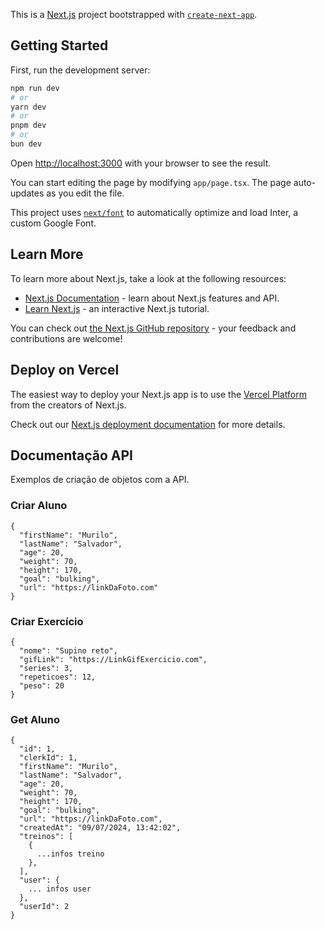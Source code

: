 This is a [Next.js](https://nextjs.org/) project bootstrapped with [`create-next-app`](https://github.com/vercel/next.js/tree/canary/packages/create-next-app).

## Getting Started

First, run the development server:

```bash
npm run dev
# or
yarn dev
# or
pnpm dev
# or
bun dev
```

Open [http://localhost:3000](http://localhost:3000) with your browser to see the result.

You can start editing the page by modifying `app/page.tsx`. The page auto-updates as you edit the file.

This project uses [`next/font`](https://nextjs.org/docs/basic-features/font-optimization) to automatically optimize and load Inter, a custom Google Font.

## Learn More

To learn more about Next.js, take a look at the following resources:

- [Next.js Documentation](https://nextjs.org/docs) - learn about Next.js features and API.
- [Learn Next.js](https://nextjs.org/learn) - an interactive Next.js tutorial.

You can check out [the Next.js GitHub repository](https://github.com/vercel/next.js/) - your feedback and contributions are welcome!

## Deploy on Vercel

The easiest way to deploy your Next.js app is to use the [Vercel Platform](https://vercel.com/new?utm_medium=default-template&filter=next.js&utm_source=create-next-app&utm_campaign=create-next-app-readme) from the creators of Next.js.

Check out our [Next.js deployment documentation](https://nextjs.org/docs/deployment) for more details.

## Documentação API

Exemplos de criação de objetos com a API.

### Criar Aluno
```
{
  "firstName": "Murilo",
  "lastName": "Salvador",
  "age": 20,
  "weight": 70,
  "height": 170,
  "goal": "bulking",
  "url": "https://linkDaFoto.com"
}
```

### Criar Exercício
```
{
  "nome": "Supino reto",
  "gifLink": "https://LinkGifExercicio.com",
  "series": 3,
  "repeticoes": 12,
  "peso": 20
}
```

### Get Aluno
```
{
  "id": 1,
  "clerkId": 1,
  "firstName": "Murilo",
  "lastName": "Salvador",
  "age": 20,
  "weight": 70,
  "height": 170,
  "goal": "bulking",
  "url": "https://linkDaFoto.com",
  "createdAt": "09/07/2024, 13:42:02",
  "treinos": [
    {
      ...infos treino
    },
  ],
  "user": {
    ... infos user
  },
  "userId": 2
}
```


